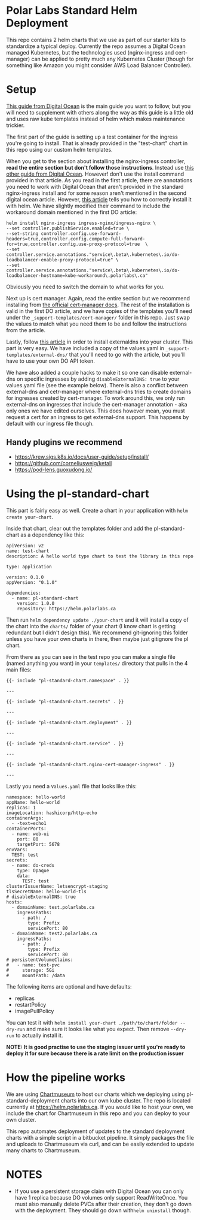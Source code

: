 # Polar Labs Standard Helm Deployment #

This repo contains 2 helm charts that we use as part of our starter kits to standardize a typical deploy. Currently the repo assumes a Digital Ocean managed Kubernetes, but the technologies used (nginx-ingress and cert-manager) can be applied to pretty much any Kubernetes Cluster (though for something like Amazon you might consider AWS Load Balancer Controller).

# Setup

[This guide from Digital Ocean](https://www.digitalocean.com/community/tutorials/how-to-set-up-an-nginx-ingress-with-cert-manager-on-digitalocean-kubernetes) is the main guide you want to follow, but you will need to supplement with others along the way as this guide is a little old and uses raw kube templates instead of helm which makes maintenance trickier.

The first part of the guide is setting up a test container for the ingress you're going to install. That is already provided in the "test-chart" chart in this repo using our custom helm templates.

When you get to the section about installing the nginx-ingress controller, **read the entire section but don't follow those instructions**. Instead use [this other guide from Digital Ocean](https://www.digitalocean.com/community/tutorials/how-to-set-up-an-nginx-ingress-on-digitalocean-kubernetes-using-helm). However! don't use the install command provided in that article. As you read in the first article, there are annotations you need to work with Digital Ocean that aren't provided in the standard nginx-ingress install and for some reason aren't mentioned in the second digital ocean article. However, [this article](https://www.shebanglabs.io/set-up-nginx-ingress-proxy-protocol-on-digitalocean/) tells you how to correctly install it with helm. We have slightly modified their command to include the workaround domain mentioned in the first DO article:

```
helm install nginx-ingress ingress-nginx/ingress-nginx \
--set controller.publishService.enabled=true \
--set-string controller.config.use-forward-headers=true,controller.config.compute-full-forward-for=true,controller.config.use-proxy-protocol=true  \
--set controller.service.annotations."service\.beta\.kubernetes\.io/do-loadbalancer-enable-proxy-protocol=true" \
--set controller.service.annotations."service\.beta\.kubernetes\.io/do-loadbalancer-hostname=kube-workaround\.polarlabs\.ca"
```

Obviously you need to switch the domain to what works for you.

Next up is cert manager. Again, read the entire section but we recommend installing from [the official cert-manager docs](https://cert-manager.io/docs/installation/helm/). The rest of the installation is valid in the first DO article, and we have copies of the templates you'll need under the `_support-templates/cert-manager/` folder in this repo. Just swap the values to match what you need them to be and follow the instructions from the article.

Lastly, follow [this article](https://www.digitalocean.com/community/tutorials/how-to-automatically-manage-dns-records-from-digitalocean-kubernetes-using-externaldns) in order to install externaldns into your cluster. This part is very easy. We have included a copy of the values.yaml in `_support-templates/external-dns/` that you'll need to go with the article, but you'll have to use your own DO API token.

We have also added a couple hacks to make it so one can disable external-dns on specific ingresses by adding `disableExternalDNS: true` to your values.yaml file (see the example below). There is also a conflict between external-dns and cetr-manager where external-dns tries to create domains for ingresses created by cert-manager. To work around this, we only run external-dns on ingresses that include the cert-manager annotation - aka only ones we have edited ourselves. This does however mean, you must request a cert for an ingress to get external-dns support. This happens by default with our ingress file though.

## Handy plugins we recommend

- https://krew.sigs.k8s.io/docs/user-guide/setup/install/
- https://github.com/corneliusweig/ketall
- https://pod-lens.guoxudong.io/

# Using the pl-standard-chart

This part is fairly easy as well. Create a chart in your application with `helm create your-chart`.

Inside that chart, clear out the templates folder and add the pl-standard-chart as a dependency like this:

```
apiVersion: v2
name: test-chart
description: A hello world type chart to test the library in this repo

type: application

version: 0.1.0
appVersion: "0.1.0"

dependencies:
  - name: pl-standard-chart
    version: 1.0.0
    repository: https://helm.polarlabs.ca

```

Then run `helm dependency update ./your-chart` and it will install a copy of the chart into the `charts/` folder of your chart (I know chart is getting redundant but I didn't design this). We recommend git-ignoring this folder unless you have your own charts in there, then maybe just gitignore the pl chart.

From there as you can see in the test repo you can make a single file (named anything you want) in your `templates/` directory that pulls in the 4 main files:

```
{{- include "pl-standard-chart.namespace" . }}

---

{{- include "pl-standard-chart.secrets" . }}

---

{{- include "pl-standard-chart.deployment" . }}

---

{{- include "pl-standard-chart.service" . }}

---

{{- include "pl-standard-chart.nginx-cert-manager-ingress" . }}

---
```

Lastly you need a `Values.yaml` file that looks like this:

```
namespace: hello-world
appName: hello-world
replicas: 1
imageLocation: hashicorp/http-echo
containerArgs:
  - -text=echo1
containerPorts:
  - name: web-ui
    port: 80
    targetPort: 5678
envVars:
  TEST: test
secrets:
  - name: do-creds
    type: Opaque
    data:
      TEST: test
clusterIssuerName: letsencrypt-staging
tlsSecretName: hello-world-tls
# disableExternalDNS: true
hosts:
  - domainName: test.polarlabs.ca
    ingressPaths:
      - path: /
        type: Prefix
        servicePort: 80
  - domainName: test2.polarlabs.ca
    ingressPaths:
      - path: /
        type: Prefix
        servicePort: 80
# persistentVolumeClaims:
#   - name: test-pvc
#     storage: 5Gi
#     mountPath: /data
```

The following items are optional and have defaults:

- replicas
- restartPolicy
- imagePullPolicy

You can test it with `helm install your-chart ./path/to/chart/folder --dry-run` and make sure it looks like what you expect. Then remove `--dry-run` to actually install it.

**NOTE: It is good practise to use the staging issuer until you're ready to deploy it for sure because there is a rate limit on the production issuer** 

# How the pipeline works

We are using [Chartmuseum](https://github.com/helm/chartmuseum) to host our charts which we deploying using pl-standard-deployment charts into our own kube cluster. The repo is located currently at https://helm.polarlabs.ca. If you would like to host your own, we include the chart for Chartmuseum in this repo and you can deploy to your own cluster.

This repo automates deployment of updates to the standard deployment charts with a simple script in a bitbucket pipeline. It simply packages the file and uploads to Chartmuseum via curl, and can be easily extended to update many charts to Chartmuseum.


# NOTES #

- If you use a persistent storage claim with Digital Ocean you can only have 1 replica because DO volumes only support ReadWriteOnce. You must also manually delete PVCs after their creation, they don't go down with the deployment. They should go down with`helm uninstall` though.